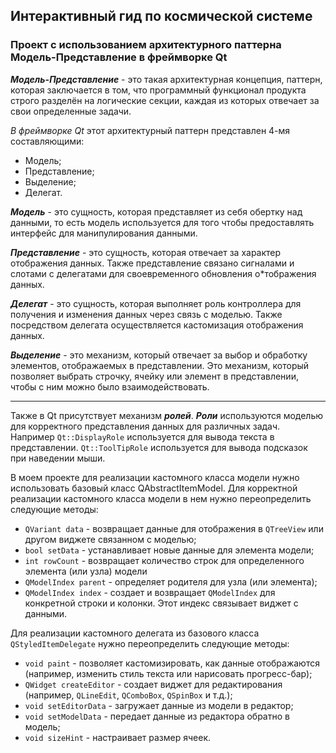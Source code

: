 ## Интерактивный гид по космической системе
### Проект с использованием архитектурного паттерна Модель-Представление в фреймворке Qt


***Модель-Представление*** - это такая архитектурная концепция, паттерн, которая заключается в том, что программный функционал продукта строго разделён на логические секции, каждая из которых отвечает за свои определенные задачи.



*В фреймворке Qt* этот архитектурный паттерн представлен 4-мя составляющими:
* Модель;
* Представление;
* Выделение;
* Делегат.

***Модель*** - это сущность, которая представляет из себя обертку над данными, то есть модель используется для того чтобы предоставлять интерфейс для манипулирования данными.


***Представление*** - это сущность, которая отвечает за характер отображения данных. Также представление связано сигналами и слотами с делегатами для своевременного обновления о*тображения данных.


***Делегат*** - это сущность, которая выполняет роль контроллера для получения и изменения данных через связь с моделью. Также посредством делегата осуществляется кастомизация отображения данных.


***Выделение*** - это механизм, который отвечает за выбор и обработку элементов, отображаемых в представлении. Это механизм, который позволяет выбрать строчку, ячейку или элемент в представлении, чтобы с ним можно было взаимодействовать.


----


Также в Qt присутствует механизм ***ролей***. ***Роли*** используются моделью для корректного представления данных для различных задач. Например `Qt::DisplayRole` используется для вывода текста в представлении. `Qt::ToolTipRole` используется для вывода подсказок при наведении мыши.

В моем проекте для реализации кастомного класса модели нужно использовать базовый класс QAbstractItemModel. Для корректной реализации кастомного класса модели в нем нужно переопределить следующие методы:
* `QVariant data` - возвращает данные для отображения в `QTreeView` или другом виджете связанном с моделью;
* `bool setData` - устанавливает новые данные для элемента модели;
* `int rowCount` - возвращает количество строк для определенного элемента (или узла) модели
* `QModelIndex parent` - определяет родителя для узла (или элемента);
* `QModelIndex index` - создает и возвращает `QModelIndex` для конкретной строки и колонки. Этот индекс связывает виджет с данными.

Для реализации кастомного делегата из базового класса `QStyledItemDelegate` нужно переопределить следующие методы:
* `void paint` - позволяет кастомизировать, как данные отображаются (например, изменить стиль текста или нарисовать прогресс-бар);
* `QWidget createEditor` - создает виджет для редактирования (например, `QLineEdit`, `QComboBox`, `QSpinBox` и т.д.);
* `void setEditorData` - загружает данные из модели в редактор;
* `void setModelData` - передает данные из редактора обратно в модель;
* `void sizeHint` - настраивает размер ячеек.
